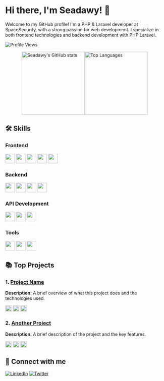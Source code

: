 <!-- GitHub Profile Readme -->

# Hi there, I'm Seadawy! 👋

Welcome to my GitHub profile! I'm a PHP & Laravel developer at SpaceSecurity, with a strong passion for web development. I specialize in both frontend technologies and backend development with PHP Laravel.

<p>
  <img src="https://komarev.com/ghpvc/?username=seadawy&style=flat&color=blue" alt="Profile Views" />
</p>

<!-- GitHub Stats and Top Languages -->
<p style="display: flex; align-items: center; justify-content: center"> 
  <a href="#">
    <img src="https://github-readme-stats.vercel.app/api?username=seadawy&show_icons=true&theme=radical" height=200 align="center" alt="Seadawy's GitHub stats" />
  </a>
  <a href="#">
    <img src="https://github-readme-stats.vercel.app/api/top-langs/?username=seadawy&layout=donut&theme=radical" height=200 align="center"  alt="Top Languages" />
  </a>
</p>

## 🛠 Skills

### Frontend
<img src="https://img.shields.io/badge/HTML5-E34F26?style=for-the-badge&logo=html5&logoColor=white" height="30"> <img src="https://img.shields.io/badge/CSS3-1572B6?style=for-the-badge&logo=css3&logoColor=white" height="30"> <img src="https://img.shields.io/badge/JavaScript-F7DF1E?style=for-the-badge&logo=javascript&logoColor=black" height="30"> 
<img src="https://img.shields.io/badge/React-61DAFB?style=for-the-badge&logo=react&logoColor=black" height="30"> <img src="https://img.shields.io/badge/Tailwind_CSS-38B2AC?style=for-the-badge&logo=tailwind-css&logoColor=white" height="30">

### Backend
<img src="https://img.shields.io/badge/PHP-777BB4?style=for-the-badge&logo=php&logoColor=white" height="30"> <img src="https://img.shields.io/badge/Laravel-FF2D20?style=for-the-badge&logo=laravel&logoColor=white" height="30"> <img src="https://img.shields.io/badge/MySQL-4479A1?style=for-the-badge&logo=mysql&logoColor=white" height="30"> <img src="https://img.shields.io/badge/Docker-2496ED?style=for-the-badge&logo=docker&logoColor=white" height="30">

### API Development
<img src="https://img.shields.io/badge/RESTful_APIs-4CAF50?style=for-the-badge&logo=api&logoColor=white" height="30"> <img src="https://img.shields.io/badge/Postman-FF6C37?style=for-the-badge&logo=postman&logoColor=white" height="30"> <img src="https://img.shields.io/badge/Swagger-85EA2D?style=for-the-badge&logo=swagger&logoColor=black" height="30">

### Tools
<img src="https://img.shields.io/badge/Git-F05032?style=for-the-badge&logo=git&logoColor=white" height="30"> <img src="https://img.shields.io/badge/GitHub-181717?style=for-the-badge&logo=github&logoColor=white" height="30"> <img src="https://img.shields.io/badge/VS_Code-007ACC?style=for-the-badge&logo=visual-studio-code&logoColor=white" height="30">

## 📚 Top Projects

### 1. [Project Name](https://github.com/seadawy/project-name)
**Description:** A brief overview of what this project does and the technologies used.

<img src="https://img.shields.io/badge/PHP-777BB4?style=flat-square&logo=php&logoColor=white" height="20"> <img src="https://img.shields.io/badge/Laravel-FF2D20?style=flat-square&logo=laravel&logoColor=white" height="20"> <img src="https://img.shields.io/badge/React-61DAFB?style=flat-square&logo=react&logoColor=black" height="20">

### 2. [Another Project](https://github.com/seadawy/another-project)
**Description:** A brief description of the project and the key features.

<img src="https://img.shields.io/badge/JavaScript-F7DF1E?style=flat-square&logo=javascript&logoColor=black" height="20"> <img src="https://img.shields.io/badge/Tailwind_CSS-38B2AC?style=flat-square&logo=tailwind-css&logoColor=white" height="20"> <img src="https://img.shields.io/badge/MySQL-4479A1?style=flat-square&logo=mysql&logoColor=white" height="20">

## 🔗 Connect with me

[![LinkedIn](https://img.shields.io/badge/LinkedIn-0077B5?style=for-the-badge&logo=linkedin&logoColor=white)](https://www.linkedin.com/in/seadawyff/) 
[![Twitter](https://img.shields.io/badge/Gmail-red?style=for-the-badge&logo=google&logoColor=white)](seadawy6452@gmail.com)

